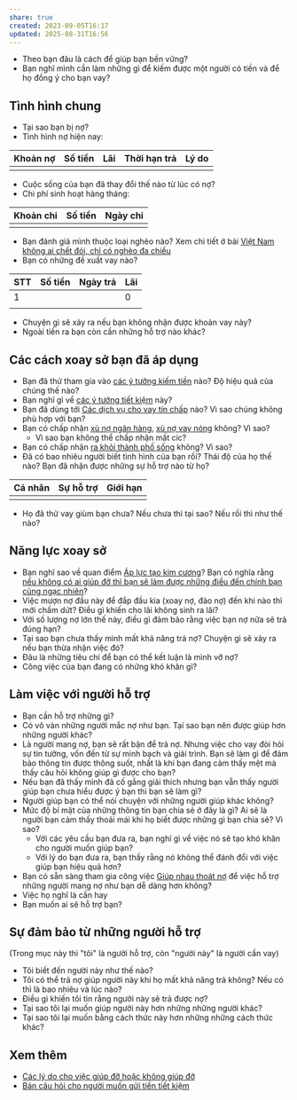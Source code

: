 ```yaml
---
share: true
created: 2023-09-05T16:17
updated: 2025-08-31T16:56
---
```

- Theo bạn đâu là cách để giúp bạn bền vững?
- Bạn nghĩ mình cần làm những gì để kiếm được một người có tiền và để họ đồng ý cho bạn vay? 

## Tình hình chung
- Tại sao bạn bị nợ? 
- Tình hình nợ hiện nay:

| Khoản nợ | Số tiền | Lãi | Thời hạn trả | Lý do |
| -------- | ------- | --- | ------------ | ----- |
|          |         |     |              |       |

- Cuộc sống của bạn đã thay đổi thế nào từ lúc có nợ?
- Chi phí sinh hoạt hàng tháng:

| Khoản chi | Số tiền | Ngày chi | 
| --------- | ------- | -------- |
|           |         |          |
- Bạn đánh giá mình thuộc loại nghèo nào? Xem chi tiết ở bài [Việt Nam không ai chết đói, chỉ có nghèo đa chiều](../../%E2%9A%A1Hi%E1%BB%83u%20bi%E1%BA%BFt%20s%C3%A2u/Ph%C3%A1t%20tri%E1%BB%83n%20b%E1%BB%81n%20v%E1%BB%AFng/Ng%C6%B0%E1%BB%9Di%20ngh%C3%A8o/Vi%E1%BB%87t%20Nam%20kh%C3%B4ng%20ai%20ch%E1%BA%BFt%20%C4%91%C3%B3i,%20ch%E1%BB%89%20c%C3%B3%20ngh%C3%A8o%20%C4%91a%20chi%E1%BB%81u.md)
- Bạn có những đề xuất vay nào?

| STT | Số tiền | Ngày trả | Lãi |
| --- | ------- | -------- | --- |
| 1   |         |          | 0   |
|     |         |          |     |
- Chuyện gì sẽ xảy ra nếu bạn không nhận được khoản vay này?
- Ngoài tiền ra bạn còn cần những hỗ trợ nào khác?

## Các cách xoay sở bạn đã áp dụng
- Bạn đã thử tham gia vào [các ý tưởng kiếm tiền](../../%F0%9F%93%9CT%C3%A0i%20nguy%C3%AAn/%C3%9D%20t%C6%B0%E1%BB%9Fng%20ki%E1%BA%BFm%20ti%E1%BB%81n/%C3%9D%20t%C6%B0%E1%BB%9Fng/index.md) nào? Độ hiệu quả của chúng thế nào?
- Bạn nghĩ gì về [các ý tưởng tiết kiệm](../../%F0%9F%93%9CT%C3%A0i%20nguy%C3%AAn/S%E1%BB%91ng%20v%E1%BB%ABa%20%C4%91%E1%BB%A7,%20b%E1%BB%81n%20v%E1%BB%AFng,%20ti%E1%BA%BFt%20ki%E1%BB%87m/index.md) này?
- Bạn đã dùng tới [Các dịch vụ cho vay tín chấp](../../%F0%9F%93%9CT%C3%A0i%20nguy%C3%AAn/Ch%E1%BB%8Dn%20s%E1%BA%A3n%20ph%E1%BA%A9m%20ph%C3%B9%20h%E1%BB%A3p/C%C3%A1c%20d%E1%BB%8Bch%20v%E1%BB%A5%20cho%20vay%20t%C3%ADn%20ch%E1%BA%A5p/index.md) nào? Vì sao chúng không phù hợp với bạn?
- Bạn có chấp nhận [xù nợ ngân hàng](./T%C3%A0i%20li%E1%BB%87u/X%C3%B9%20n%E1%BB%A3%20ng%C3%A2n%20h%C3%A0ng.md), [xù nợ vay nóng](./T%C3%A0i%20li%E1%BB%87u/X%C3%B9%20n%E1%BB%A3%20vay%20n%C3%B3ng.md) không? Vì sao?
	- Vì sao bạn không thể chấp nhận mất cic?
- Bạn có chấp nhận [ra khỏi thành phố sống](./T%C3%A0i%20li%E1%BB%87u/Ni%E1%BB%81m%20tin/Ra%20kh%E1%BB%8Fi%20th%C3%A0nh%20ph%E1%BB%91%20s%E1%BB%91ng.md) không? Vì sao?
- Đã có bao nhiêu người biết tình hình của bạn rồi? Thái độ của họ thế nào? Bạn đã nhận được những sự hỗ trợ nào từ họ?

| Cá nhân | Sự hỗ trợ | Giới hạn |
| ------- | --------- | -------- |
|         |           |          |
- Họ đã thử vay giùm bạn chưa? Nếu chưa thì tại sao? Nếu rồi thì như thế nào?

## Năng lực xoay sở
- Bạn nghĩ sao về quan điểm [Áp lực tạo kim cương](../../%F0%9F%93%9CT%C3%A0i%20nguy%C3%AAn/Ni%E1%BB%81m%20tin,%20di%E1%BB%85n%20ng%C3%B4n/Th%C3%A1ch%20th%E1%BB%A9c,%20%C4%91am%20m%C3%AA,%20ph%C3%A1t%20tri%E1%BB%83n%20b%E1%BA%A3n%20th%C3%A2n/%C3%81p%20l%E1%BB%B1c%20t%E1%BA%A1o%20kim%20c%C6%B0%C6%A1ng.md)? Bạn có nghĩa rằng [nếu không có ai giúp đỡ thì bạn sẽ làm được những điều đến chính bạn cũng ngạc nhiên](../../%F0%9F%93%9CT%C3%A0i%20nguy%C3%AAn/Ni%E1%BB%81m%20tin,%20di%E1%BB%85n%20ng%C3%B4n/Th%C3%A1ch%20th%E1%BB%A9c,%20%C4%91am%20m%C3%AA,%20ph%C3%A1t%20tri%E1%BB%83n%20b%E1%BA%A3n%20th%C3%A2n/Con%20ng%C6%B0%E1%BB%9Di%20th%C6%B0%E1%BB%9Dng%20kh%C3%B4ng%20bi%E1%BA%BFt%20%C4%91%C6%B0%E1%BB%A3c%20n%C4%83ng%20l%E1%BB%B1c%20c%E1%BB%A7a%20m%C3%ACnh.%20Khi%20b%E1%BB%8B%20%C3%A9p%20v%C3%A0o%20%C4%91%C6%B0%E1%BB%9Dng%20c%C3%B9ng%20h%E1%BB%8D%20s%E1%BA%BD%20l%C3%A0m%20%C4%91%C6%B0%E1%BB%A3c%20nh%E1%BB%AFng%20%C4%91i%E1%BB%81u%20%C4%91%E1%BA%BFn%20ch%C3%ADnh%20h%E1%BB%8D%20c%C5%A9ng%20ng%E1%BA%A1c%20nhi%C3%AAn.md)?
- Việc mượn nợ đầu này để đắp đầu kia (xoay nợ, đảo nợ) đến khi nào thì mới chấm dứt? Điều gì khiến cho lãi không sinh ra lãi?
- Với số lượng nợ lớn thế này, điều gì đảm bảo rằng việc bạn nợ nữa sẽ trả đúng hạn? 
- Tại sao bạn chưa thấy mình mất khả năng trả nợ? Chuyện gì sẽ xảy ra nếu bạn thừa nhận việc đó?
- Đâu là những tiêu chí để bạn có thể kết luận là mình vỡ nợ?
- Công việc của bạn đang có những khó khăn gì?

## Làm việc với người hỗ trợ
- Bạn cần hỗ trợ những gì?
- Có vô vàn những người mắc nợ như bạn. Tại sao bạn nên được giúp hơn những người khác?
- Là người mang nợ, bạn sẽ rất bận để trả nợ. Nhưng việc cho vay đòi hỏi sự tin tưởng, vốn đến từ sự minh bạch và giải trình. Bạn sẽ làm gì để đảm bảo thông tin được thông suốt, nhất là khi bạn đang cảm thấy mệt mà thấy câu hỏi không giúp gì được cho bạn?
- Nếu bạn đã thấy mình đã cố gắng giải thích nhưng bạn vẫn thấy người giúp bạn chưa hiểu được ý bạn thì bạn sẽ làm gì?
- Người giúp bạn có thể nói chuyện với những người giúp khác không?
- Mức độ bí mật của những thông tin bạn chia sẻ ở đây là gì? Ai sẽ là người bạn cảm thấy thoải mái khi họ biết được những gì bạn chia sẻ? Vì sao?
	- Với các yêu cầu bạn đưa ra, bạn nghĩ gì về việc nó sẽ tạo khó khăn cho người muốn giúp bạn?
	- Với lý do bạn đưa ra, bạn thấy rằng nó không thể đánh đổi với việc giúp bạn hiệu quả hơn?
- Bạn có sẵn sàng tham gia công việc [Giúp nhau thoát nợ](./index.md) để việc hỗ trợ những người mang nợ như bạn dễ dàng hơn không?
- Việc họ nghĩ là cần hay 
- Bạn muốn ai sẽ hỗ trợ bạn?

## Sự đảm bảo từ những người hỗ trợ
(Trong mục này thì "tôi" là người hỗ trợ, còn "người này" là người cần vay)
- Tôi biết đến người này như thế nào? 
- Tôi có thể trả nợ giúp người này khi họ mất khả năng trả không? Nếu có thì là bao nhiêu và lúc nào? 
- Điều gì khiến tôi tin rằng người này sẽ trả được nợ? 
- Tại sao tôi lại muốn giúp người này hơn những những người khác?
- Tại sao tôi lại muốn bằng cách thức này hơn những những cách thức khác?

## Xem thêm
- [Các lý do cho việc giúp đỡ hoặc không giúp đỡ](./T%C3%A0i%20li%E1%BB%87u/Ni%E1%BB%81m%20tin/C%C3%A1c%20l%C3%BD%20do%20cho%20vi%E1%BB%87c%20gi%C3%BAp%20%C4%91%E1%BB%A1%20ho%E1%BA%B7c%20kh%C3%B4ng%20gi%C3%BAp%20%C4%91%E1%BB%A1.md)
- [Bản câu hỏi cho người muốn gửi tiền tiết kiệm](./B%E1%BA%A3n%20c%C3%A2u%20h%E1%BB%8Fi%20cho%20ng%C6%B0%E1%BB%9Di%20mu%E1%BB%91n%20g%E1%BB%ADi%20ti%E1%BB%81n%20ti%E1%BA%BFt%20ki%E1%BB%87m.md)
